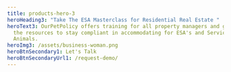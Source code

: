 ```yaml
---
title: products-hero-3
heroHeading3: "Take The ESA Masterclass for Residential Real Estate "
heroText3: OurPetPolicy offers training for all property managers and gives them
  the resources to stay compliant in accommodating for ESA's and Service
  Animals.
heroImg3: /assets/business-woman.png
heroBtnSecondary1: Let's Talk
heroBtnSecondaryUrl1: /request-demo/
---
```

